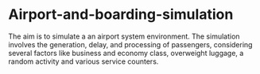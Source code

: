 # Airport-and-boarding-simulation
The aim is to simulate a an airport system environment. The simulation involves the generation, delay, and processing of passengers, considering several factors like business and economy class, overweight luggage, a random activity and various service counters. 
